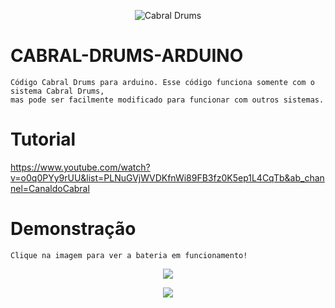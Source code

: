 <p align="center">
    <img src="https://firebasestorage.googleapis.com/v0/b/cabraldrums.appspot.com/o/site%2Ffotos%2Flogo-rounded-310x310.png?alt=media&token=e711744d-2d8d-446a-8e77-b23f6e3e3b51" alt="Cabral Drums"/>
</p>

# CABRAL-DRUMS-ARDUINO
	Código Cabral Drums para arduino. Esse código funciona somente com o sistema Cabral Drums,
	mas pode ser facilmente modificado para funcionar com outros sistemas.

# Tutorial
https://www.youtube.com/watch?v=o0q0PYy9rUU&list=PLNuGVjWVDKfnWi89FB3fz0K5ep1L4CqTb&ab_channel=CanaldoCabral

# Demonstração

	Clique na imagem para ver a bateria em funcionamento!

<figure align="center">
		<a href="https://www.youtube.com/watch?v=jg-hczRB97g&t=6s&ab_channel=CanaldoCabral">
				<img src="https://firebasestorage.googleapis.com/v0/b/cabraldrums.appspot.com/o/imagens%2Ffotos%2Fbateria-ft1.jpg?alt=media&token=1b304ab1-c22d-46b6-92ce-38396e10f952" />
		</a>
</figure>

<figure align="center">
		<a href="https://www.youtube.com/watch?v=jg-hczRB97g&t=6s&ab_channel=CanaldoCabral">
				<img src="https://firebasestorage.googleapis.com/v0/b/cabraldrums.appspot.com/o/imagens%2Ffotos%2Fmodulo-ft1.jpg?alt=media&token=643a271a-033e-4170-a99a-09b25e63253c" />
		</a>
</figure>
